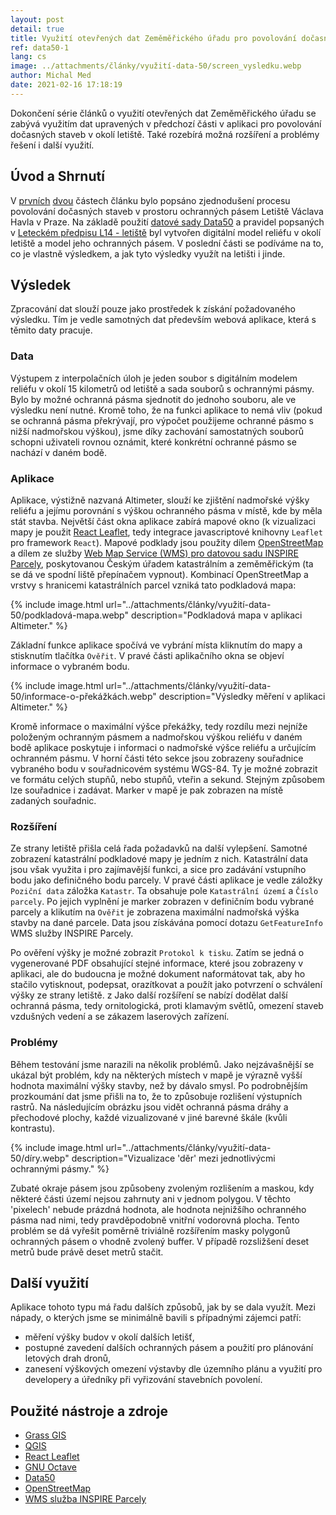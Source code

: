 ```yaml
---
layout: post
detail: true
title: Využití otevřených dat Zeměměřického úřadu pro povolování dočasných staveb - část 3
ref: data50-1
lang: cs
image: ../attachments/články/využití-data-50/screen_vysledku.webp
author: Michal Med
date: 2021-02-16 17:18:19
---
```


Dokončení série článků o využití otevřených dat Zeměměřického úřadu se zabývá využitím dat upravených v předchozí části v aplikaci pro povolování dočasných staveb v okolí letiště. Také rozebírá možná rozšíření a problémy řešení i další využití.

<!--more-->
## Úvod a Shrnutí
V [prvních][MiMe-clanek-1] [dvou][MiMe-clanek-2] částech článku bylo popsáno zjednodušení procesu povolování dočasných staveb v prostoru ochranných pásem Letiště Václava Havla v Praze. Na základě použití [datové sady Data50][nkod_data50_link] a pravidel popsaných v [Leteckém předpisu L14 - letiště][link_l14] byl vytvořen digitální model reliéfu v okolí letiště a model jeho ochranných pásem. V poslední části se podíváme na to, co je vlastně výsledkem, a jak tyto výsledky využít na letišti i jinde.


## Výsledek

Zpracování dat slouží pouze jako prostředek k získání požadovaného výsledku. Tím je vedle samotných dat především webová aplikace, která s těmito daty pracuje.

### Data
Výstupem z interpolačních úloh je jeden soubor s digitálním modelem reliéfu v okolí 15 kilometrů od letiště a sada souborů s ochrannými pásmy. Bylo by možné ochranná pásma sjednotit do jednoho souboru, ale ve výsledku není nutné. Kromě toho, že na funkci aplikace to nemá vliv (pokud se ochranná pásma překrývají, pro výpočet použijeme ochranné pásmo s nižší nadmořskou výškou), jsme díky zachování samostatných souborů schopni uživateli rovnou oznámit, které konkrétní ochranné pásmo se nachází v daném bodě.

### Aplikace
Aplikace, výstižně nazvaná Altimeter, slouží ke zjištění nadmořské výšky reliéfu a jejímu porovnání s výškou ochranného pásma v místě, kde by měla stát stavba. Největší část okna aplikace zabírá mapové okno (k vizualizaci mapy je použit [React Leaflet][react-leaflet], tedy integrace javascriptové knihovny `Leaflet` pro framework `React`). Mapové podklady jsou použity dílem [OpenStreetMap][openstreetmap] a dílem ze služby [Web Map Service (WMS) pro datovou sadu INSPIRE Parcely][wms-cp], poskytovanou Českým úřadem katastrálním a zeměměřickým (ta se dá ve spodní liště přepínačem vypnout). Kombinací OpenStreetMap a vrstvy s hranicemi katastrálních parcel vzniká tato podkladová mapa:

{% include image.html
   url="../attachments/články/využití-data-50/podkladová-mapa.webp"
   description="Podkladová mapa v aplikaci Altimeter."
%}

Základní funkce aplikace spočívá ve vybrání místa kliknutím do mapy a stisknutím tlačítka `Ověřit`. V pravé části aplikačního okna se objeví informace o vybraném bodu.

{% include image.html
   url="../attachments/články/využití-data-50/informace-o-překážkách.webp"
   description="Výsledky měření v aplikaci Altimeter."
%}

Kromě informace o maximální výšce překážky, tedy rozdílu mezi nejníže položeným ochranným pásmem a nadmořskou výškou reliéfu v daném bodě aplikace poskytuje i informaci o nadmořské výšce reliéfu a určujícím ochranném pásmu. V horní části této sekce jsou zobrazeny souřadnice vybraného bodu v souřadnicovém systému WGS-84. Ty je možné zobrazit ve formátu celých stupňů, nebo stupňů, vteřin a sekund. Stejným způsobem lze souřadnice i zadávat. Marker v mapě je pak zobrazen na místě zadaných souřadnic.

### Rozšíření
Ze strany letiště přišla celá řada požadavků na další vylepšení. Samotné zobrazení katastrální podkladové mapy je jedním z nich. Katastrální data jsou však využita i pro zajímavější funkci, a sice pro zadávání vstupního bodu jako definičného bodu parcely. V pravé části aplikace je vedle záložky `Poziční data` záložka `Katastr`. Ta obsahuje pole `Katastrální území` a `Číslo parcely`. Po jejich vyplnění je marker zobrazen v definičním bodu vybrané parcely a klikutím na `Ověřit` je zobrazena maximální nadmořská výška stavby na dané parcele. Data jsou získávána pomocí dotazu `GetFeatureInfo` WMS služby INSPIRE Parcely.

Po ověření výšky je možné zobrazit `Protokol k tisku`. Zatím se jedná o vygenerované PDF obsahující stejné informace, které jsou zobrazeny v aplikaci, ale do budoucna je možné dokument naformátovat tak, aby ho stačilo vytisknout, podepsat, orazítkovat a použít jako potvrzení o schválení výšky ze strany letiště.
z
Jako další rozšíření se nabízí dodělat další ochranná pásma, tedy ornitologická, proti klamavým světlů, omezení staveb vzdušných vedení a se zákazem laserových zařízení.

### Problémy

Během testování jsme narazili na několik problémů. Jako nejzávašnější se ukázal být problém, kdy na některých místech v mapě je výrazně vyšší hodnota maximální výšky stavby, než by dávalo smysl. Po podrobnějším prozkoumání dat jsme přišli na to, že to způsobuje rozlišení výstupních rastrů. Na následujícím obrázku jsou vidět ochranná pásma dráhy a přechodové plochy, každé vizualizované v jiné barevné škále (kvůli kontrastu).

{% include image.html
   url="../attachments/články/využití-data-50/díry.webp"
   description="Vizualizace 'děr' mezi jednotlivýcmi ochrannými pásmy."
%}

Zubaté okraje pásem jsou způsobeny zvoleným rozlišením a maskou, kdy některé části území nejsou zahrnuty ani v jednom polygou. V těchto 'pixelech' nebude prázdná hodnota, ale hodnota nejnižšího ochranného pásma nad nimi, tedy pravděpodobně vnitřní vodorovná plocha. Tento problém se dá vyřešit poměrně triviálně rozšířením masky polygonů ochranných pásem o vhodně zvolený buffer. V případě rozsližšení deset metrů bude právě deset metrů stačit.

## Další využití

Aplikace tohoto typu má řadu dalších způsobů, jak by se dala využít. Mezi nápady, o kterých jsme se minimálně bavili s případnými zájemci patří:

 * měření výšky budov v okolí dalších letišť,
 * postupné zavedení dalších ochranných pásem a použití pro plánování letových drah dronů,
 * zanesení výškových omezení výstavby dle územního plánu a využití pro developery a úředníky při vyřizování stavebních povolení.

## Použité nástroje a zdroje

- [Grass GIS][grass]
- [QGIS][qgis]
- [React Leaflet][react-leaflet]
- [GNU Octave][octave]
- [Data50][metadata_data50]
- [OpenStreetMap][openstreetmap]
- [WMS služba INSPIRE Parcely][wms-cp]

[MiMe-clanek-1]: ./využití-data-50-část-1.md "První část článku o využití otevřených dat Zeměměřického úřadu"
[MiMe-clanek-2]: ./využití-data-50-část-2.md "Druhá část článku o využití otevřených dat Zeměměřického úřadu"
[link_l14]: https://aim.rlp.cz/predpisy/predpisy/dokumenty/L/L-14/data/print/L-14_cely.pdf "Letecký předpis L14 - Letiště"
[link_dmr]: https://geoportal.cuzk.cz/Default.aspx?mode=TextMeta&side=vyskopis&metadataID=CZ-CUZK-DMR5G-V&head_tab=sekce-02-gp&menu=302 "Digitální model reliéfu 5. generace"
[ceník_ZÚ_link]: https://geoportal.cuzk.cz/Dokumenty/Cenik.pdf "Ceník produktů Zeměměřického úřadu"
[nkod_data50_link]: https://data.gov.cz/datov%C3%A1-sada?iri=https%3A%2F%2Fdata.gov.cz%2Fzdroj%2Fdatov%C3%A9-sady%2F60458500%2F671714680 "Záznam datové sady Data50 v Národním katalogu otevřených dat"
[shapefile_spec]: https://www.esri.com/library/whitepapers/pdfs/shapefile.pdf "Technický popis formátu ESRI Shapefile"
[metadata_data50]: https://geoportal.cuzk.cz/getHTML.aspx?mode=Metadata&fnc=getRecord&identifierid=CZ-CUZK-DATA50-RELIEF-V "Metadata vrstvy Reliéf datové sady Data50"
[octave]: https://www.gnu.org/software/octave/index "Programovací jazyk GNU Octave"
[qgis]: https://www.qgis.org/en/site/ "Stránky porjektu QGIS"
[grass]: https://grass.osgeo.org/ "Stránky projektu Grass GIS"
[react-leaflet]: https://react-leaflet.js.org/ "React komponenty pro mapy v Leafletu"
[openstreetmap]: http://openstreetmap.org "Otevřená databáze prostorových dat"
[wms-cp]: https://geoportal.cuzk.cz/Default.aspx?lng=CZ&mode=TextMeta&side=INSPIRE_dSady&metadataID=CZ-00025712-CUZK_WMS-MD_CP&metadataXSL=metadata.sluzba&menu=416&head_tab=sekce-04-gp "Webová služba poskytující obrazová data Parcel harmonizovaná a poskytovaná dle směrnice INSPIRE"
